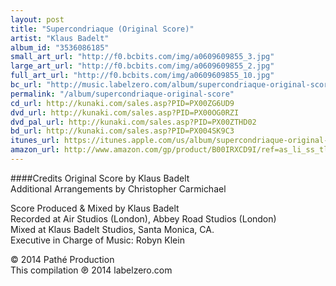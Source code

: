```yaml
---
layout: post
title: "Supercondriaque (Original Score)"
artist: "Klaus Badelt"
album_id: "3536086185"
small_art_url: "http://f0.bcbits.com/img/a0609609855_3.jpg"
large_art_url: "http://f0.bcbits.com/img/a0609609855_2.jpg"
full_art_url: "http://f0.bcbits.com/img/a0609609855_10.jpg"
bc_url: "http://music.labelzero.com/album/supercondriaque-original-score"
permalink: "/album/supercondriaque-original-score"
cd_url: http://kunaki.com/sales.asp?PID=PX00ZG6UD9
dvd_url: http://kunaki.com/sales.asp?PID=PX00OG0RZI
dvd_pal_url: http://kunaki.com/sales.asp?PID=PX00ZTHD02
bd_url: http://kunaki.com/sales.asp?PID=PX004SK9C3
itunes_url: https://itunes.apple.com/us/album/supercondriaque-original-score/id830778910?uo=4&at=11lmv4
amazon_url: http://www.amazon.com/gp/product/B00IRXCD9I/ref=as_li_ss_tl?ie=UTF8&camp=1789&creative=390957&creativeASIN=B00IRXCD9I&linkCode=as2&tag=labelzerocom-20
---
```

####Credits
Original Score by Klaus Badelt  
Additional Arrangements by Christopher Carmichael  
  
Score Produced & Mixed by Klaus Badelt  
Recorded at Air Studios (London), Abbey Road Studios (London)   
Mixed at Klaus Badelt Studios, Santa Monica, CA.  
Executive in Charge of Music: Robyn Klein

© 2014 Pathé Production  
This compilation ℗ 2014 labelzero.com

